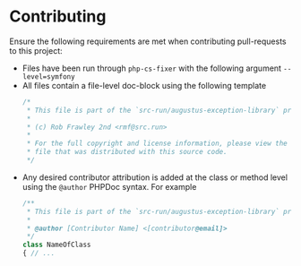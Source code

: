 # Contributing

Ensure the following requirements are met when contributing pull-requests to this project:

- Files have been run through `php-cs-fixer` with the following argument `--level=symfony`
- All files contain a file-level doc-block using the following template
  ```php
  /*
   * This file is part of the `src-run/augustus-exception-library` project.
   *
   * (c) Rob Frawley 2nd <rmf@src.run>
   *
   * For the full copyright and license information, please view the LICENSE.md
   * file that was distributed with this source code.
   */
  ```
- Any desired contributor attribution is added at the class or method level using the `@author` PHPDoc syntax. For example
  ```php
  /**
   * This file is part of the `src-run/augustus-exception-library` project.
   *
   * @author [Contributor Name] <[contributor@email]>
   */
  class NameOfClass
  { // ...
  ```
